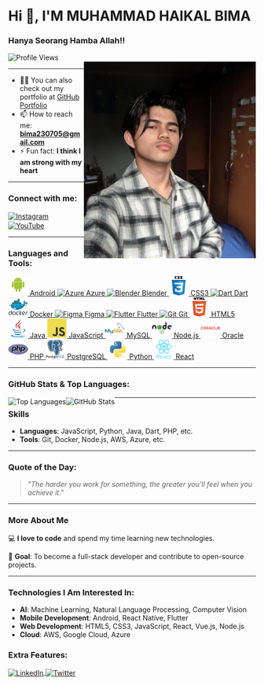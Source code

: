 # Hi 👋, I'M MUHAMMAD HAIKAL BIMA
### Hanya Seorang Hamba Allah!!

![Profile Views](https://komarev.com/ghpvc/?username=bayu1s&label=Profile%20views&color=129e00&style=plastic)
<br>
<img align="right" alt="Coding" width="350" height="400" src="bima.jpg">

---

- 👨‍💻 You can also check out my portfolio at [GitHub Portfolio](https://github.com/bimelby/bimelby)
- 📫 How to reach me: **bima230705@gmail.com**
- ⚡ Fun fact: **I think I am strong with my heart**

---

### Connect with me:
<p align="left">
  <a href="https://instagram.com/bimelby" target="_blank">
    <img align="center" src="https://upload.wikimedia.org/wikipedia/commons/a/a5/Instagram_icon.png" alt="Instagram" height="30" width="40" />
  </a>
  <a href="https://www.youtube.com/@HaikalBima-l2l" target="_blank">
    <img align="center" src="https://upload.wikimedia.org/wikipedia/commons/4/42/YouTube_icon_%282013-2017%29.png" alt="YouTube" height="30" width="40" />
  </a>
</p>

---

### Languages and Tools:
  <!-- Add other tech logos in a similar format -->
  <p align="left">
  <!-- Android -->
  <a href="https://developer.android.com" target="_blank" rel="noreferrer">
    <img src="https://raw.githubusercontent.com/devicons/devicon/master/icons/android/android-original-wordmark.svg" alt="Android" width="40" height="40"/>
    <span>Android</span>
  </a>

  <!-- Microsoft Azure -->
  <a href="https://azure.microsoft.com/en-in/" target="_blank" rel="noreferrer">
    <img src="https://www.vectorlogo.zone/logos/microsoft_azure/microsoft_azure-icon.svg" alt="Azure" width="40" height="40"/>
    <span>Azure</span>
  </a>


  <!-- Blender -->
  <a href="https://www.blender.org/" target="_blank" rel="noreferrer">
    <img src="https://download.blender.org/branding/community/blender_community_badge_white.svg" alt="Blender" width="40" height="40"/>
    <span>Blender</span>
  </a>


  

  <!-- CSS3 -->
  <a href="https://www.w3schools.com/css/" target="_blank" rel="noreferrer">
    <img src="https://raw.githubusercontent.com/devicons/devicon/master/icons/css3/css3-original-wordmark.svg" alt="CSS3" width="40" height="40"/>
    <span>CSS3</span>
  </a>

  <!-- Dart -->
  <a href="https://dart.dev" target="_blank" rel="noreferrer">
    <img src="https://www.vectorlogo.zone/logos/dartlang/dartlang-icon.svg" alt="Dart" width="40" height="40"/>
    <span>Dart</span>
  </a>

  <!-- Docker -->
  <a href="https://www.docker.com/" target="_blank" rel="noreferrer">
    <img src="https://raw.githubusercontent.com/devicons/devicon/master/icons/docker/docker-original-wordmark.svg" alt="Docker" width="40" height="40"/>
    <span>Docker</span>
  </a>

  

  <!-- Figma -->
  <a href="https://www.figma.com/" target="_blank" rel="noreferrer">
    <img src="https://www.vectorlogo.zone/logos/figma/figma-icon.svg" alt="Figma" width="40" height="40"/>
    <span>Figma</span>
  </a>

  <!-- Flutter -->
  <a href="https://flutter.dev" target="_blank" rel="noreferrer">
    <img src="https://www.vectorlogo.zone/logos/flutterio/flutterio-icon.svg" alt="Flutter" width="40" height="40"/>
    <span>Flutter</span>
  </a>

 
  <!-- Git -->
  <a href="https://git-scm.com/" target="_blank" rel="noreferrer">
    <img src="https://www.vectorlogo.zone/logos/git-scm/git-scm-icon.svg" alt="Git" width="40" height="40"/>
    <span>Git</span>
  </a>

  

  <!-- HTML5 -->
  <a href="https://www.w3.org/html/" target="_blank" rel="noreferrer">
    <img src="https://raw.githubusercontent.com/devicons/devicon/master/icons/html5/html5-original-wordmark.svg" alt="HTML5" width="40" height="40"/>
    <span>HTML5</span>
  </a>

  <!-- Java -->
  <a href="https://www.java.com" target="_blank" rel="noreferrer">
    <img src="https://raw.githubusercontent.com/devicons/devicon/master/icons/java/java-original.svg" alt="Java" width="40" height="40"/>
    <span>Java</span>
  </a>

  <!-- JavaScript -->
  <a href="https://developer.mozilla.org/en-US/docs/Web/JavaScript" target="_blank" rel="noreferrer">
    <img src="https://raw.githubusercontent.com/devicons/devicon/master/icons/javascript/javascript-original.svg" alt="JavaScript" width="40" height="40"/>
    <span>JavaScript</span>
  </a>

 

  <!-- MySQL -->
  <a href="https://www.mysql.com/" target="_blank" rel="noreferrer">
    <img src="https://raw.githubusercontent.com/devicons/devicon/master/icons/mysql/mysql-original-wordmark.svg" alt="MySQL" width="40" height="40"/>
    <span>MySQL</span>
  </a>

 
  <!-- Node.js -->
  <a href="https://nodejs.org" target="_blank" rel="noreferrer">
    <img src="https://raw.githubusercontent.com/devicons/devicon/master/icons/nodejs/nodejs-original-wordmark.svg" alt="Node.js" width="40" height="40"/>
    <span>Node.js</span>
  </a>

  <!-- Oracle -->
  <a href="https://www.oracle.com/" target="_blank" rel="noreferrer">
    <img src="https://raw.githubusercontent.com/devicons/devicon/master/icons/oracle/oracle-original.svg" alt="Oracle" width="40" height="40"/>
    <span>Oracle</span>
  </a>

 
  <!-- PHP -->
  <a href="https://www.php.net" target="_blank" rel="noreferrer">
    <img src="https://raw.githubusercontent.com/devicons/devicon/master/icons/php/php-original.svg" alt="PHP" width="40" height="40"/>
    <span>PHP</span>
  </a>

  <!-- PostgreSQL -->
  <a href="https://www.postgresql.org" target="_blank" rel="noreferrer">
    <img src="https://raw.githubusercontent.com/devicons/devicon/master/icons/postgresql/postgresql-original-wordmark.svg" alt="PostgreSQL" width="40" height="40"/>
    <span>PostgreSQL</span>
  </a>

  <!-- Python -->
  <a href="https://www.python.org" target="_blank" rel="noreferrer">
    <img src="https://raw.githubusercontent.com/devicons/devicon/master/icons/python/python-original.svg" alt="Python" width="40" height="40"/>
    <span>Python</span>
  </a>

  <!-- React -->
  <a href="https://reactjs.org/" target="_blank" rel="noreferrer">
    <img src="https://raw.githubusercontent.com/devicons/devicon/master/icons/react/react-original-wordmark.svg" alt="React" width="40" height="40"/>
    <span>React</span>
  </a>

  

 

 
</p>

---

### GitHub Stats & Top Languages:
<p align="left">
  <img align="left" src="https://github-readme-stats.vercel.app/api/top-langs?username=bimelby&show_icons=true&locale=en&layout=compact" alt="Top Languages" />
  <img align="left" src="https://github-readme-stats.vercel.app/api?username=bimelby&show_icons=true&locale=en" alt="GitHub Stats" />
</p>

---

### Skills

- **Languages**: JavaScript, Python, Java, Dart, PHP, etc.
- **Tools**: Git, Docker, Node.js, AWS, Azure, etc.

---

### Quote of the Day:

> _"The harder you work for something, the greater you’ll feel when you achieve it."_

---

### More About Me

💻 **I love to code** and spend my time learning new technologies.

🎯 **Goal**: To become a full-stack developer and contribute to open-source projects.

---

### Technologies I Am Interested In:

- **AI**: Machine Learning, Natural Language Processing, Computer Vision
- **Mobile Development**: Android, React Native, Flutter
- **Web Development**: HTML5, CSS3, JavaScript, React, Vue.js, Node.js
- **Cloud**: AWS, Google Cloud, Azure

### Extra Features:
<p align="left">
  <a href="https://www.linkedin.com/in/bimelby/" target="_blank">
    <img align="center" src="https://cdn.jsdelivr.net/npm/simple-icons@3.0.1/icons/linkedin.svg" alt="LinkedIn" height="30" width="30" />
  </a>
  <a href="https://twitter.com/bimelby" target="_blank">
    <img align="center" src="https://cdn.jsdelivr.net/npm/simple-icons@3.0.1/icons/twitter.svg" alt="Twitter" height="30" width="30" />
  </a>
</p>

